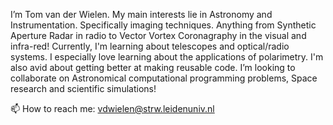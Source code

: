 I’m Tom van der Wielen.
My main interests lie in Astronomy and Instrumentation. Specifically imaging techniques. Anything from Synthetic Aperture Radar in radio to Vector Vortex Coronagraphy in the visual and infra-red!
Currently, I'm learning about telescopes and optical/radio systems. I especially love learning about the applications of polarimetry. I'm also avid about getting better at making reusable code.
I’m looking to collaborate on Astronomical computational programming problems, Space research and scientific simulations!

📫 How to reach me: vdwielen@strw.leidenuniv.nl

<!---
NuggetOfficial/NuggetOfficial is a ✨ special ✨ repository because its `README.md` (this file) appears on your GitHub profile.
You can click the Preview link to take a look at your changes.
--->
